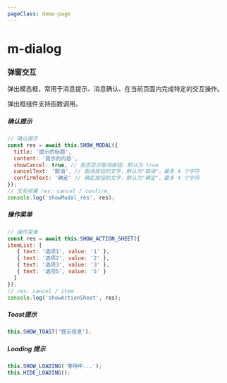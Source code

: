 ```yaml
---
pageClass: demo-page
---
```


# m-dialog

### 弹窗交互

弹出模态框，常用于消息提示、消息确认、在当前页面内完成特定的交互操作。

弹出框组件支持函数调用。

##### 确认提示

```js
// 确认提示
const res = await this.SHOW_MODAL({
  title: '提示的标题',
  content: '提示的内容',
  showCancel: true, // 是否显示取消按钮，默认为 true
  cancelText: '取消', // 取消按钮的文字，默认为"取消"，最多 4 个字符
  confirmText: '确定' // 确定按钮的文字，默认为"确定"，最多 4 个字符
});
// 交互结果 res: cancel / confirm
console.log('showModal_res', res);
```

##### 操作菜单

```js
// 操作菜单
const res = await this.SHOW_ACTION_SHEET({
itemList: [
   { text: '选项1', value: '1' },
   { text: '选项2', value: '2' },
   { text: '选项3', value: '3' },
   { text: '选项5', value: '5' }
  ]
});
// res: cancel / item
console.log('showActionSheet', res);
```

##### Toast提示

```js
this.SHOW_TOAST('提示信息');
```

##### Loading 提示

```js
this.SHOW_LOADING('等待中...');
this.HIDE_LOADING();
```



<DemoFrame src="/m-dialog"></DemoFrame>